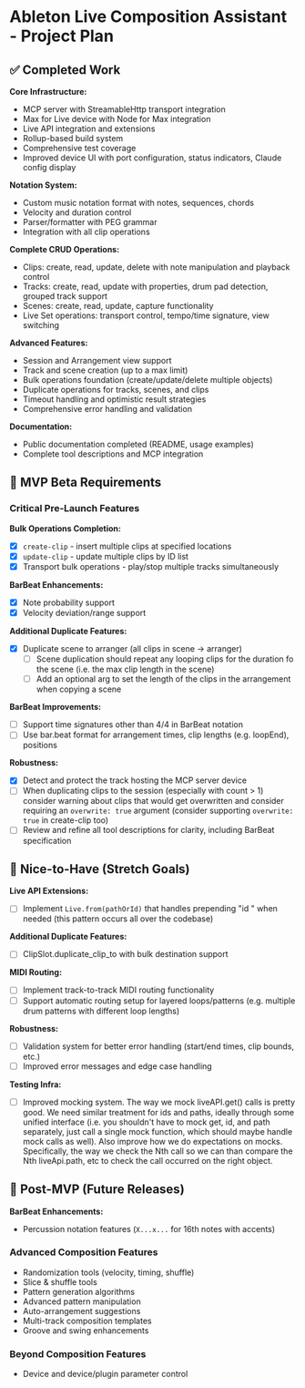 # Ableton Live Composition Assistant - Project Plan

## ✅ Completed Work

**Core Infrastructure:**

- MCP server with StreamableHttp transport integration
- Max for Live device with Node for Max integration
- Live API integration and extensions
- Rollup-based build system
- Comprehensive test coverage
- Improved device UI with port configuration, status indicators, Claude config display

**Notation System:**

- Custom music notation format with notes, sequences, chords
- Velocity and duration control
- Parser/formatter with PEG grammar
- Integration with all clip operations

**Complete CRUD Operations:**

- Clips: create, read, update, delete with note manipulation and playback control
- Tracks: create, read, update with properties, drum pad detection, grouped track support
- Scenes: create, read, update, capture functionality
- Live Set operations: transport control, tempo/time signature, view switching

**Advanced Features:**

- Session and Arrangement view support
- Track and scene creation (up to a max limit)
- Bulk operations foundation (create/update/delete multiple objects)
- Duplicate operations for tracks, scenes, and clips
- Timeout handling and optimistic result strategies
- Comprehensive error handling and validation

**Documentation:**

- Public documentation completed (README, usage examples)
- Complete tool descriptions and MCP integration

## 🎯 MVP Beta Requirements

### Critical Pre-Launch Features

**Bulk Operations Completion:**

- [x] `create-clip` - insert multiple clips at specified locations
- [x] `update-clip` - update multiple clips by ID list
- [x] Transport bulk operations - play/stop multiple tracks simultaneously

**BarBeat Enhancements:**

- [x] Note probability support
- [x] Velocity deviation/range support

**Additional Duplicate Features:**

- [x] Duplicate scene to arranger (all clips in scene → arranger)
  - [ ] Scene duplication should repeat any looping clips for the duration fo the scene (i.e. the max clip length in the
        scene)
  - [ ] Add an optional arg to set the length of the clips in the arrangement when copying a scene

**BarBeat Improvements:**

- [ ] Support time signatures other than 4/4 in BarBeat notation
- [ ] Use bar.beat format for arrangement times, clip lengths (e.g. loopEnd), positions

**Robustness:**

- [x] Detect and protect the track hosting the MCP server device
- [ ] When duplicating clips to the session (especially with count > 1) consider warning about clips that would get
      overwritten and consider requiring an `overwrite: true` argument (consider supporting `overwrite: true` in
      create-clip too)
- [ ] Review and refine all tool descriptions for clarity, including BarBeat specification

## 🌟 Nice-to-Have (Stretch Goals)

**Live API Extensions:**

- [ ] Implement `Live.from(pathOrId)` that handles prepending "id " when needed (this pattern occurs all over the
      codebase)

**Additional Duplicate Features:**

- [ ] ClipSlot.duplicate_clip_to with bulk destination support

**MIDI Routing:**

- [ ] Implement track-to-track MIDI routing functionality
- [ ] Support automatic routing setup for layered loops/patterns (e.g. multiple drum patterns with different loop
      lengths)

**Robustness:**

- [ ] Validation system for better error handling (start/end times, clip bounds, etc.)
- [ ] Improved error messages and edge case handling

**Testing Infra:**

- [ ] Improved mocking system. The way we mock liveAPI.get() calls is pretty good. We need similar treatment for ids and
      paths, ideally through some unified interface (i.e. you shouldn't have to mock get, id, and path separately, just
      call a single mock function, which should maybe handle mock calls as well). Also improve how we do expectations on
      mocks. Specifically, the way we check the Nth call so we can than compare the Nth liveApi.path, etc to check the
      call occurred on the right object.

## 🚀 Post-MVP (Future Releases)

**BarBeat Enhancements:**

- Percussion notation features (`X...x...` for 16th notes with accents)

### Advanced Composition Features

- Randomization tools (velocity, timing, shuffle)
- Slice & shuffle tools
- Pattern generation algorithms
- Advanced pattern manipulation
- Auto-arrangement suggestions
- Multi-track composition templates
- Groove and swing enhancements

### Beyond Composition Features

- Device and device/plugin parameter control

